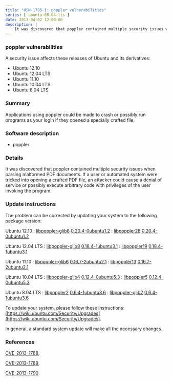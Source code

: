 ```yaml
---
title: "USN-1785-1: poppler vulnerabilities"
series: [ ubuntu-08.04-lts ]
date: 2013-04-02 12:00:00
description: |
    It was discovered that poppler contained multiple security issues when parsing malformed PDF documents. If a user or automated system were tricked into opening a crafted PDF file, an attacker could cause a denial of service or possibly execute arbitrary code with privileges of the user invoking the program. 
--- 
```

 
### poppler vulnerabilities

A security issue affects these releases of Ubuntu and its derivatives:

* Ubuntu 12.10
* Ubuntu 12.04 LTS
* Ubuntu 11.10
* Ubuntu 10.04 LTS
* Ubuntu 8.04 LTS

### Summary

Applications using poppler could be made to crash or possibly run programs as your login if they opened a specially crafted file.

### Software description

* poppler 

### Details

It was discovered that poppler contained multiple security issues when parsing malformed PDF documents. If a user or automated system were tricked into opening a crafted PDF file, an attacker could cause a denial of service or possibly execute arbitrary code with privileges of the user invoking the program. 

### Update instructions

The problem can be corrected by updating your system to the following package version:

Ubuntu 12.10
 : [libpoppler-glib8](https://launchpad.net/ubuntu/+source/poppler) <span> [0.20.4-0ubuntu1.2](https://launchpad.net/ubuntu/+source/poppler/0.20.4-0ubuntu1.2) </span> 
 : [libpoppler28](https://launchpad.net/ubuntu/+source/poppler) <span> [0.20.4-0ubuntu1.2](https://launchpad.net/ubuntu/+source/poppler/0.20.4-0ubuntu1.2) </span> 

Ubuntu 12.04 LTS
 : [libpoppler-glib8](https://launchpad.net/ubuntu/+source/poppler) <span> [0.18.4-1ubuntu3.1](https://launchpad.net/ubuntu/+source/poppler/0.18.4-1ubuntu3.1) </span> 
 : [libpoppler19](https://launchpad.net/ubuntu/+source/poppler) <span> [0.18.4-1ubuntu3.1](https://launchpad.net/ubuntu/+source/poppler/0.18.4-1ubuntu3.1) </span> 

Ubuntu 11.10
 : [libpoppler-glib6](https://launchpad.net/ubuntu/+source/poppler) <span> [0.16.7-2ubuntu2.1](https://launchpad.net/ubuntu/+source/poppler/0.16.7-2ubuntu2.1) </span> 
 : [libpoppler13](https://launchpad.net/ubuntu/+source/poppler) <span> [0.16.7-2ubuntu2.1](https://launchpad.net/ubuntu/+source/poppler/0.16.7-2ubuntu2.1) </span> 

Ubuntu 10.04 LTS
 : [libpoppler-glib4](https://launchpad.net/ubuntu/+source/poppler) <span> [0.12.4-0ubuntu5.3](https://launchpad.net/ubuntu/+source/poppler/0.12.4-0ubuntu5.3) </span> 
 : [libpoppler5](https://launchpad.net/ubuntu/+source/poppler) <span> [0.12.4-0ubuntu5.3](https://launchpad.net/ubuntu/+source/poppler/0.12.4-0ubuntu5.3) </span> 

Ubuntu 8.04 LTS
 : [libpoppler2](https://launchpad.net/ubuntu/+source/poppler) <span> [0.6.4-1ubuntu3.6](https://launchpad.net/ubuntu/+source/poppler/0.6.4-1ubuntu3.6) </span> 
 : [libpoppler-glib2](https://launchpad.net/ubuntu/+source/poppler) <span> [0.6.4-1ubuntu3.6](https://launchpad.net/ubuntu/+source/poppler/0.6.4-1ubuntu3.6) </span> 

To update your system, please follow these instructions: [https://wiki.ubuntu.com/Security/Upgrades](https://wiki.ubuntu.com/Security/Upgrades).

In general, a standard system update will make all the necessary changes. 

### References

 [CVE-2013-1788](http://people.ubuntu.com/~ubuntu-security/cve/CVE-2013-1788), 

 [CVE-2013-1789](http://people.ubuntu.com/~ubuntu-security/cve/CVE-2013-1789), 

 [CVE-2013-1790](http://people.ubuntu.com/~ubuntu-security/cve/CVE-2013-1790)
 
